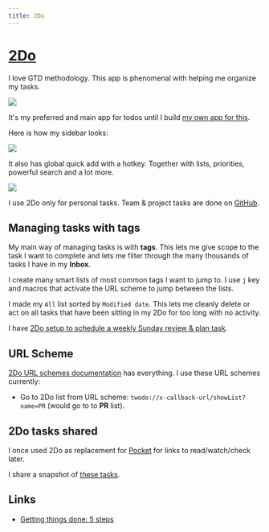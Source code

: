 ```yaml
---
title: 2Do
---
```


# [2Do](https://www.2doapp.com/)

I love GTD methodology. This app is phenomenal with helping me organize my tasks.

![](https://images.nikiv.dev/2do-23.png)

It's my preferred and main app for todos until I build [my own app for this](https://github.com/nikitavoloboev/zen).

Here is how my sidebar looks:

![](https://i.imgur.com/HWWRvLb.png)

It also has global quick add with a hotkey. Together with lists, priorities, powerful search and a lot more.

![](https://i.imgur.com/QuBsexM.png)

I use 2Do only for personal tasks. Team & project tasks are done on [GitHub](../../open-source/github/github.md).

## Managing tasks with tags

My main way of managing tasks is with **tags**. This lets me give scope to the task I want to complete and lets me filter through the many thousands of tasks I have in my **Inbox**.

I create many smart lists of most common tags I want to jump to. I use `j` key and macros that activate the URL scheme to jump between the lists.

I made my `All` list sorted by `Modified date`. This lets me cleanly delete or act on all tasks that have been sitting in my 2Do for too long with no activity.

I have [2Do setup to schedule a weekly Sunday review & plan task](../../focusing/focusing.md).

## URL Scheme

[2Do URL schemes documentation](https://www.2doapp.com/kb/article/url-schemes.html) has everything. I use these URL schemes currently:

- Go to 2Do list from URL scheme: `twodo://x-callback-url/showList?name=PR` (would go to to **PR** list).

## 2Do tasks shared

I once used 2Do as replacement for [Pocket](https://getpocket.com) for links to read/watch/check later.

I share a snapshot of [these tasks](https://gist.github.com/nikitavoloboev/c8b71bfb06634877bbcf94ef2fc0c95f).

## Links

- [Getting things done: 5 steps](http://gettingthingsdone.com/fivesteps/)
